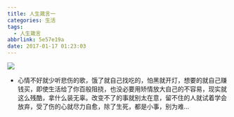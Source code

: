 ```yaml
---
title: 人生箴言一
categories: 生活
tags:
  - 人生箴言
abbrlink: 5e57e19a
date: 2017-01-17 01:23:03
---
```

![](http://ojrkb9vnt.bkt.clouddn.com/image/jpg/lifetruth-1.jpg)
<!-- more -->
* 心情不好就少听悲伤的歌，饿了就自己找吃的，怕黑就开灯，想要的就自己赚钱买，即使生活给了你百般阻挠，也没必要用矫情放大自己的不容易，现实就这么残酷，拿什么装无辜。改变不了的事就别太在意，留不住的人就试着学会放弃，受了伤的心就尽力自愈，除了生死，都是小事，别为难...
